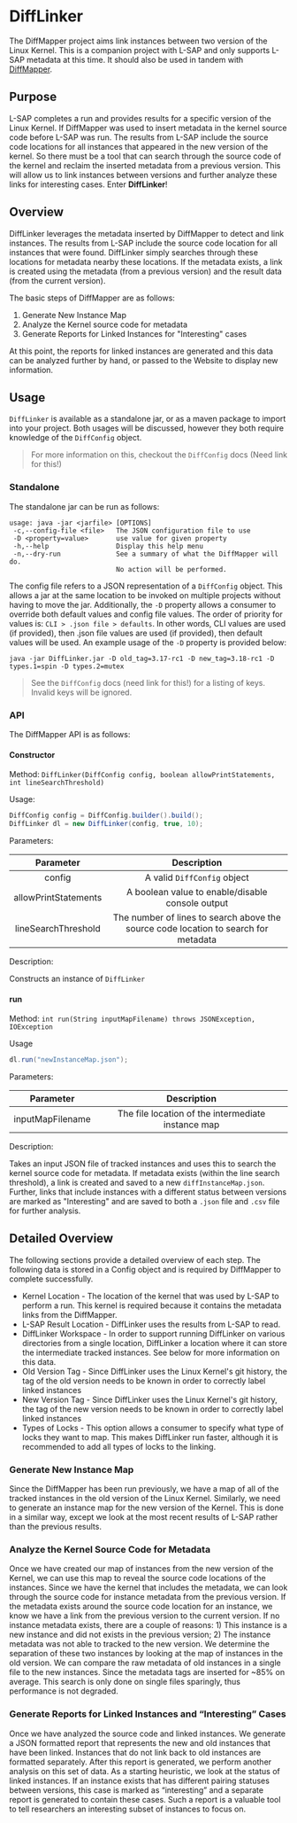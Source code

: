 # DiffLinker
The DiffMapper project aims link instances between two version of the Linux Kernel. This is a companion project with L-SAP and only supports L-SAP metadata at this time. It should also be used in tandem with [DiffMapper](./DiffMapper.md).

## Purpose
L-SAP completes a run and provides results for a specific version of the Linux Kernel. If DiffMapper was used to insert metadata in the kernel source code before L-SAP was run. The results from L-SAP include the source code locations for all instances that appeared in the new version of the kernel. So there must be a tool that can search through the source code of the kernel and reclaim the inserted metadata from a previous version. This will allow us to link instances between versions and further analyze these links for interesting cases. Enter __DiffLinker__!

## Overview
DiffLinker leverages the metadata inserted by DiffMapper to detect and link instances. The results from L-SAP include the source code location for all instances that were found. DiffLinker simply searches through these locations for metadata nearby these locations. If the metadata exists, a link is created using the metadata (from a previous version) and the result data (from the current version).

The basic steps of DiffMapper are as follows:
1. Generate New Instance Map
2. Analyze the Kernel source code for metadata
3. Generate Reports for Linked Instances for "Interesting" cases

At this point, the reports for linked instances are generated and this data can be analyzed further by hand, or passed to the Website to display new information.

## Usage
`DiffLinker` is available as a standalone jar, or as a maven package to import into your project. Both usages will be discussed, however they both require knowledge of the `DiffConfig` object.
> For more information on this, checkout the `DiffConfig` docs (Need link for this!)

### Standalone
The standalone jar can be run as follows:
```
usage: java -jar <jarfile> [OPTIONS]
 -c,--config-file <file>   The JSON configuration file to use
 -D <property=value>       use value for given property
 -h,--help                 Display this help menu
 -n,--dry-run              See a summary of what the DiffMapper will do.
                           No action will be performed.
```
The config file refers to a JSON representation of a `DiffConfig` object. This allows a jar at the same location to be invoked on multiple projects without having to move the jar. Additionally, the `-D` property allows a consumer to override both default values and config file values. The order of priority for values is: `CLI > .json file > defaults`. In other words, CLI values are used (if provided), then .json file values are used (if provided), then default values will be used. An example usage of the `-D` property is provided below:
```
java -jar DiffLinker.jar -D old_tag=3.17-rc1 -D new_tag=3.18-rc1 -D types.1=spin -D types.2=mutex
```
> See the `DiffConfig` docs (need link for this!) for a listing of keys. Invalid keys will be ignored.

### API
The DiffMapper API is as follows:
#### Constructor
Method: `DiffLinker(DiffConfig config, boolean allowPrintStatements, int lineSearchThreshold)`

Usage:
```Java
DiffConfig config = DiffConfig.builder().build();
DiffLinker dl = new DiffLinker(config, true, 10);
```

Parameters:

| Parameter            | Description                                      |
| :------------------: | :----------------------------------------------: |
| config               | A valid `DiffConfig` object                      |
| allowPrintStatements | A boolean value to enable/disable console output |
| lineSearchThreshold  | The number of lines to search above the source code location to search for metadata |

Description:

Constructs an instance of `DiffLinker`

#### run
Method: `int run(String inputMapFilename) throws JSONException, IOException`

Usage
```Java
dl.run("newInstanceMap.json");
```

Parameters:

| Parameter        | Description                                        |
| :--------------: | :------------------------------------------------: |
| inputMapFilename | The file location of the intermediate instance map |

Description:

Takes an input JSON file of tracked instances and uses this to search the kernel source code for metadata. If metadata exists (within the line search threshold), a link is created and saved to a new `diffInstanceMap.json`. Further, links that include instances with a different status between versions are marked as "Interesting" and are saved to both a `.json` file and `.csv` file for further analysis.

## Detailed Overview
The following sections provide a detailed overview of each step. The following data is stored in a Config object and is required by DiffMapper to complete successfully.

- Kernel Location - The location of the kernel that was used by L-SAP to perform a run. This kernel is required because it contains the metadata links from the DiffMapper.
- L-SAP Result Location - DiffLinker uses the results from L-SAP to read.
- DiffLinker Workspace - In order to support running DiffLinker on various directories from a single location, DiffLinker a location where it can store the intermediate tracked instances. See below for more information on this data.
- Old Version Tag - Since DiffLinker uses the Linux Kernel's git history, the tag of the old version needs to be known in order to correctly label linked instances
- New Version Tag - Since DiffLinker uses the Linux Kernel's git history, the tag of the new version needs to be known in order to correctly label linked instances
- Types of Locks - This option allows a consumer to specify what type of locks they want to map. This makes DiffLinker run faster, although it is recommended to add all types of locks to the linking.

### Generate New Instance Map

Since the DiffMapper has been run previously, we have a map of all of the tracked instances in the old version of the Linux Kernel. Similarly, we need to generate an instance map for the new version of the Kernel. This is done in a similar way, except we look at the most recent results of L-SAP rather than the previous results.

### Analyze the Kernel Source Code for Metadata

Once we have created our map of instances from the new version of the Kernel, we can use this map to reveal the source code locations of the instances. Since we have the kernel that includes the metadata, we can look through the source code for instance metadata from the previous version. If the metadata exists around the source code location for an instance, we know we have a link from the previous version to the current version. If no instance metadata exists, there are a couple of reasons: 1) This instance is a new instance and did not exists in the previous version; 2) The instance metadata was not able to tracked to the new version. We determine the separation of these two instances by looking at the map of instances in the old version. We can compare the raw metadata of old instances in a single file to the new instances. Since the metadata tags are inserted for ~85% on average. This search is only done on single files sparingly, thus performance is not degraded.

### Generate Reports for Linked Instances and “Interesting” Cases

Once we have analyzed the source code and linked instances. We generate a JSON formatted report that represents the new and old instances that have been linked. Instances that do not link back to old instances are formatted separately.  After this report is generated, we perform another analysis on this set of data. As a starting heuristic, we look at the status of linked instances. If an instance exists that has different pairing statuses between versions, this case is marked as “interesting” and a separate report is generated to contain these cases. Such a report is a valuable tool to tell researchers an interesting subset of instances to focus on.

